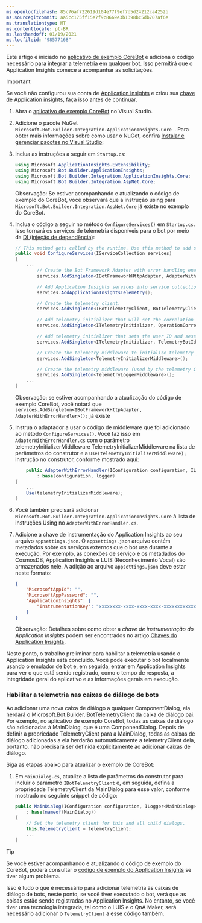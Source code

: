 ```yaml
---
ms.openlocfilehash: 85c76af722619d104e77f9ef7d5d24212ca4252b
ms.sourcegitcommit: aa5cc175ff15e7f9c8669e3b1398bc5db707af6e
ms.translationtype: MT
ms.contentlocale: pt-BR
ms.lasthandoff: 01/19/2021
ms.locfileid: "98577168"
---
```


Este artigo é iniciado no [aplicativo de exemplo CoreBot](https://aka.ms/cs-core-sample) e adiciona o código necessário para integrar a telemetria em qualquer bot. Isso permitirá que o Application Insights comece a acompanhar as solicitações.

> [!IMPORTANT]
> Se você não configurou sua conta de [Application insights](/azure/azure-monitor/app/app-insights-overview) e criou sua [chave de Application insights](../bot-service-resources-app-insights-keys.md), faça isso antes de continuar.

1. Abra o [aplicativo de exemplo CoreBot](https://aka.ms/cs-core-sample) no Visual Studio.

2. Adicione o pacote NuGet `Microsoft.Bot.Builder.Integration.ApplicationInsights.Core `. Para obter mais informações sobre como usar o NuGet, confira [Instalar e gerenciar pacotes no Visual Studio](/nuget/consume-packages/install-use-packages-visual-studio):


3. Inclua as instruções a seguir em `Startup.cs`:
    ```csharp
    using Microsoft.ApplicationInsights.Extensibility;
    using Microsoft.Bot.Builder.ApplicationInsights;
    using Microsoft.Bot.Builder.Integration.ApplicationInsights.Core;
    using Microsoft.Bot.Builder.Integration.AspNet.Core;
    ```

    Observação: Se estiver acompanhando e atualizando o código de exemplo do CoreBot, você observará que a instrução using para `Microsoft.Bot.Builder.Integration.AspNet.Core` já existe no exemplo do CoreBot.

4. Inclua o código a seguir no método `ConfigureServices()` em `Startup.cs`. Isso tornará os serviços de telemetria disponíveis para o bot por meio da [DI (injeção de dependência)](/aspnet/core/fundamentals/dependency-injection?view=aspnetcore-2.2):
    ```csharp
    // This method gets called by the runtime. Use this method to add services to the container.
    public void ConfigureServices(IServiceCollection services)
    {
        ...
            // Create the Bot Framework Adapter with error handling enabled.
            services.AddSingleton<IBotFrameworkHttpAdapter, AdapterWithErrorHandler>();

            // Add Application Insights services into service collection
            services.AddApplicationInsightsTelemetry();

            // Create the telemetry client.
            services.AddSingleton<IBotTelemetryClient, BotTelemetryClient>();

            // Add telemetry initializer that will set the correlation context for all telemetry items.
            services.AddSingleton<ITelemetryInitializer, OperationCorrelationTelemetryInitializer>();

            // Add telemetry initializer that sets the user ID and session ID (in addition to other bot-specific properties such as activity ID)
            services.AddSingleton<ITelemetryInitializer, TelemetryBotIdInitializer>();

            // Create the telemetry middleware to initialize telemetry gathering
            services.AddSingleton<TelemetryInitializerMiddleware>();

            // Create the telemetry middleware (used by the telemetry initializer) to track conversation events
            services.AddSingleton<TelemetryLoggerMiddleware>();
        ...
    }
    ```

    Observação: se estiver acompanhando a atualização do código de exemplo CoreBot, você notará que `services.AddSingleton<IBotFrameworkHttpAdapter, AdapterWithErrorHandler>();` já existe 

5. Instrua o adaptador a usar o código de middleware que foi adicionado ao método `ConfigureServices()`. Você faz isso em `AdapterWithErrorHandler.cs` com o parâmetro telemetryInitializerMiddleware TelemetryInitializerMiddleware na lista de parâmetros do construtor e a `Use(telemetryInitializerMiddleware);` instrução no construtor, conforme mostrado aqui:
    ```csharp
        public AdapterWithErrorHandler(IConfiguration configuration, ILogger<BotFrameworkHttpAdapter> logger, TelemetryInitializerMiddleware telemetryInitializerMiddleware, ConversationState conversationState = null)
            : base(configuration, logger)
    {
        ...
        Use(telemetryInitializerMiddleware);
    }
    ```

6. Você também precisará adicionar `Microsoft.Bot.Builder.Integration.ApplicationInsights.Core` à lista de instruções Using no `AdapterWithErrorHandler.cs`.

7. Adicione a chave de instrumentação do Application Insights ao seu arquivo `appsettings.json`. O `appsettings.json` arquivo contém metadados sobre os serviços externos que o bot usa durante a execução. Por exemplo, as conexões de serviço e os metadados do CosmosDB, Application Insights e LUIS (Reconhecimento Vocal) são armazenados nele. A adição ao arquivo `appsettings.json` deve estar neste formato:

    ```json
    {
        "MicrosoftAppId": "",
        "MicrosoftAppPassword": "",
        "ApplicationInsights": {
            "InstrumentationKey": "xxxxxxxx-xxxx-xxxx-xxxx-xxxxxxxxxxxx"
        }
    }
    ```

    Observação: Detalhes sobre como obter a _chave de instrumentação do Application Insights_ podem ser encontrados no artigo [Chaves do Application Insights](../bot-service-resources-app-insights-keys.md).

Neste ponto, o trabalho preliminar para habilitar a telemetria usando o Application Insights está concluído.  Você pode executar o bot localmente usando o emulador de bot e, em seguida, entrar em Application Insights para ver o que está sendo registrado, como o tempo de resposta, a integridade geral do aplicativo e as informações gerais em execução.

### <a name="enabling-telemetry-in-your-bots-dialogs"></a>Habilitar a telemetria nas caixas de diálogo de bots

Ao adicionar uma nova caixa de diálogo a qualquer ComponentDialog, ela herdará o Microsoft.Bot.Builder.IBotTelemetryClient da caixa de diálogo pai.  Por exemplo, no aplicativo de exemplo CoreBot, todas as caixas de diálogo são adicionadas à MainDialog, que é uma ComponentDialog.  Depois de definir a propriedade TelemetryClient para a MainDialog, todas as caixas de diálogo adicionadas a ela herdarão automaticamente a telemetryClient dela, portanto, não precisará ser definida explicitamente ao adicionar caixas de diálogo.

Siga as etapas abaixo para atualizar o exemplo de CoreBot:

1.  Em `MainDialog.cs`, atualize a lista de parâmetros do construtor para incluir o parâmetro `IBotTelemetryClient` e, em seguida, defina a propriedade TelemetryClient da MainDialog para esse valor, conforme mostrado no seguinte snippet de código:

    ```csharp
    public MainDialog(IConfiguration configuration, ILogger<MainDialog> logger, IBotTelemetryClient telemetryClient)
        : base(nameof(MainDialog))
    {
        // Set the telemetry client for this and all child dialogs.
        this.TelemetryClient = telemetryClient;
        ...
    }
    ```

> [!TIP]
> Se você estiver acompanhando e atualizando o código de exemplo do CoreBot, poderá consultar o [código de exemplo do Application Insights](https://aka.ms/csharp-corebot-app-insights-sample) se tiver algum problema.

Isso é tudo o que é necessário para adicionar telemetria às caixas de diálogo de bots, neste ponto, se você tiver executado o bot, verá que as coisas estão sendo registradas no Application Insights. No entanto, se você tiver uma tecnologia integrada, tal como o LUIS e o QnA Maker, será necessário adicionar o `TelemetryClient` a esse código também.
